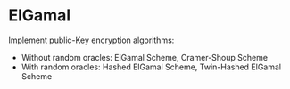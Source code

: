 # ElGamal
Implement public-Key encryption algorithms:  
- Without random oracles: ElGamal Scheme, Cramer-Shoup Scheme  
- With random oracles: Hashed ElGamal Scheme, Twin-Hashed ElGamal Scheme  
